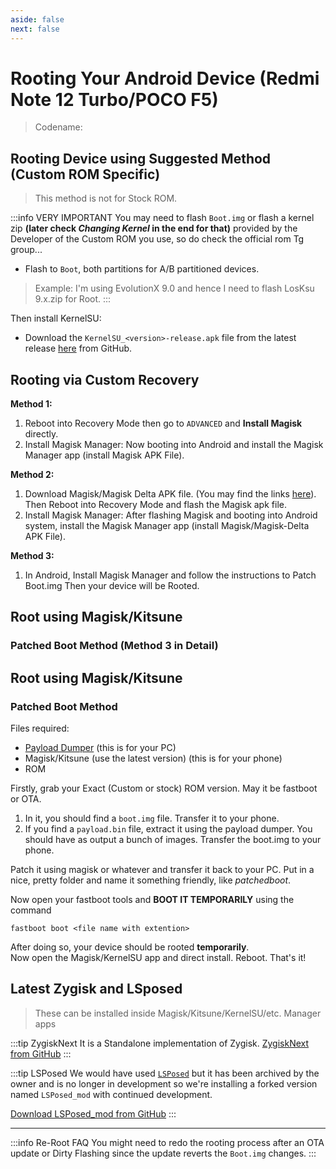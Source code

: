 ```yaml
---
aside: false
next: false
---
```



# Rooting Your Android Device (Redmi Note 12 Turbo/POCO F5)
> Codename: <!-- Device Codename comes here. -->


## Rooting Device using Suggested Method (Custom ROM Specific) <!-- Part A starts from here. This portion can be removed if no developer provides a flashable boot.img related zip file for their Custom ROM. -->
> This method is not for Stock ROM.

:::info VERY IMPORTANT
You may need to flash `Boot.img` or flash a kernel zip **(later check _Changing Kernel_ in the end for that)** provided by the Developer of the Custom ROM you use, so do check the official rom Tg group...

* Flash to `Boot`, both partitions for A/B partitioned devices. <!-- Instructions to be changed according to the device having a single partition or is A/B partitioned. -->

> Example: I'm using EvolutionX 9.0 and hence I need to flash LosKsu 9.x.zip for Root.
:::

Then install KernelSU:
* Download the `KernelSU_<version>-release.apk` file from the latest release [here](https://github.com/tiann/KernelSU/releases) from GitHub.
<!-- Part A ends from here. -->


## Rooting via Custom Recovery <!-- Part B starts from here. This part can be heavily changed based on the steps required to root your device. -->
**Method 1:**
1)  Reboot into Recovery Mode then go to `ADVANCED` and **Install Magisk** directly.
2) Install Magisk Manager: Now booting into Android and install the Magisk Manager app (install Magisk APK File).

**Method 2:** 
1) Download Magisk/Magisk Delta APK file. (You may find the links [here](/custom-rom-guide/common/about-root)).\
Then Reboot into Recovery Mode and flash the Magisk apk file.
2) Install Magisk Manager: After flashing Magisk and booting into Android system, install the Magisk Manager app (install Magisk/Magisk-Delta APK File).

**Method 3:** 
1) In Android, Install Magisk Manager and follow the instructions to Patch Boot.img 
Then your device will be Rooted.


## Root using Magisk/Kitsune
### Patched Boot Method (Method 3 in Detail)

## Root using Magisk/Kitsune
### Patched Boot Method

Files required:
- [Payload Dumper](https://xdaforums.com/attachments/payload-dumper-gui-v2-3-zip.5758127/) (this is for your PC)
- Magisk/Kitsune (use the latest version) (this is for your phone)
- ROM

Firstly, grab your Exact (Custom or stock) ROM version. May it be fastboot or OTA.
1. In it, you should find a `boot.img` file. Transfer it to your phone.
2. If you find a `payload.bin` file, extract it using the payload dumper. You should have as output a bunch of images. Transfer the boot.img to your phone.
 
Patch it using magisk or whatever and transfer it back to your PC. Put in a nice, pretty folder and name it something friendly, like _patchedboot_.

Now open your fastboot tools and **BOOT IT TEMPORARILY** using the command
```
fastboot boot <file name with extention>
``` 
After doing so, your device should be rooted **temporarily**.\
Now open the Magisk/KernelSU app and direct install. Reboot. That's it!

<!-- Part B ends from here. -->



## Latest Zygisk and LSposed <!-- The below links and content can be changed according to rooted device requirements. -->
> These can be installed inside Magisk/Kitsune/KernelSU/etc. Manager apps

:::tip ZygiskNext
It is a Standalone implementation of Zygisk.
[ZygiskNext from GitHub](https://github.com/Dr-TSNG/ZygiskNext)
:::

:::tip LSPosed
We would have used  [`LSPosed`](https://github.com/LSPosed/LSPosed) but it has been archived by the owner and is no longer in development so we're installing a forked version named `LSPosed_mod` with continued development.

[Download LSPosed_mod from GitHub](https://github.com/mywalkb/LSPosed_mod/releases)
:::
- - -

:::info Re-Root <Badge type="info">FAQ</Badge> <!-- No change required here. -->
You might need to redo the rooting process after an OTA update or Dirty Flashing since the update reverts the `Boot.img` changes.
:::



